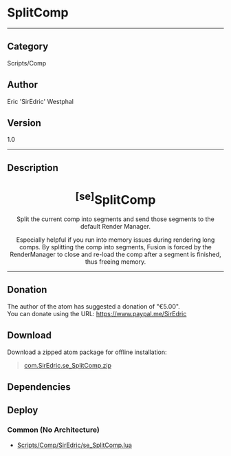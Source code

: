 # SplitComp
___

## Category
Scripts/Comp

## Author
Eric 'SirEdric' Westphal

## Version
1.0

___

## Description
<h1 align="center"><sup>&#91;se&#93;</sup>SplitComp</h1>
	
<p align="center">Split the current comp into segments and send those segments to the default Render Manager.</p>

<p align="center">Especially helpful if you run into memory issues during rendering long comps. By splitting the comp into segments, Fusion is forced by the RenderManager to close and re-load the comp after a segment is finished, thus freeing memory.</p>

___

## Donation
The author of the atom has suggested a donation of "€5.00".  
You can donate using the URL: <a href="https://www.paypal.me/SirEdric">https://www.paypal.me/SirEdric</a>
## Download

Download a zipped atom package for offline installation:
> [com.SirEdric.se_SplitComp.zip](https://gitlab.com/WeSuckLess/Reactor/-/archive/master/Reactor-master.zip?path=Atoms/com.SirEdric.se_SplitComp)  

## Dependencies

## Deploy

### Common (No Architecture)

<ul>
<li><a href="https://gitlab.com/WeSuckLess/Reactor/-/blob/master/Atoms/com.SirEdric.se_SplitComp/Scripts/Comp/SirEdric/se_SplitComp.lua?ref_type=heads">Scripts/Comp/SirEdric/se_SplitComp.lua</a></li>
</ul>
